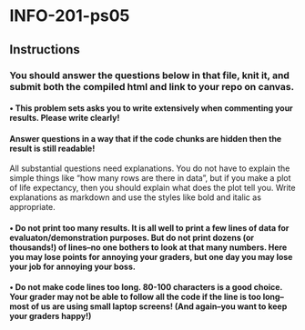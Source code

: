 # INFO-201-ps05

## Instructions

### You should answer the questions below in that file, knit it, and submit both the compiled html and link to your repo on canvas.
#### • This problem sets asks you to write extensively when commenting your results. Please write clearly! 
#### Answer questions in a way that if the code chunks are hidden then the result is still readable!
All substantial questions need explanations. You do not have to explain the simple things
like “how many rows are there in data”, but if you make a plot of life expectancy, then you should explain what does the plot tell you.
Write explanations as markdown and use the styles like bold and italic as appropriate.
#### • Do not print too many results. It is all well to print a few lines of data for evaluaton/demonstration purposes. But do not print dozens (or thousands!) of lines–no one bothers to look at that many numbers. Here you may lose points for annoying your graders, but one day you may lose your job for annoying your boss.
#### • Do not make code lines too long. 80-100 characters is a good choice. Your grader may not be able to follow all the code if the line is too long–most of us are using small laptop screens! (And again–you want to keep your graders happy!)
